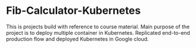 # Fib-Calculator-Kubernetes
This is projects build with reference to course material. Main purpose of the project is to deploy multiple container in Kubernetes. Replicated end-to-end production flow and deployed Kubernetes in Google cloud.
